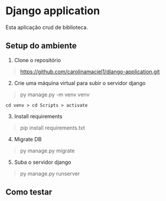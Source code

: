 # Django application
Esta aplicação crud de biblioteca.

## Setup do ambiente 
1. Clone o repositório 

> https://github.com/carolinamaciel1/django-application.git

2. Crie uma máquina virtual para subir o servidor django 

> py manage.py -m venv venv 

`cd venv > cd Scripts > activate `

3. Install requirements

> pip install requirements.txt

4. Migrate DB
> py manage.py migrate

5. Suba o servidor django
> py manage.py runserver 

## Como testar
